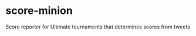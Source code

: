 score-minion
============

Score reporter for Ultimate tournaments that determines scores from tweets

